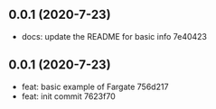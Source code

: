 ## 0.0.1 (2020-7-23)

* docs: update the README for basic info 7e40423

## 0.0.1 (2020-7-23)

* feat: basic example of Fargate 756d217
* feat: init commit 7623f70

